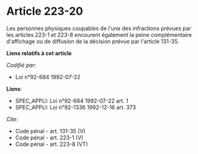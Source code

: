 # Article 223-20

Les personnes physiques coupables de l'une des infractions prévues par les articles 223-1 et 223-8 encourent également la
peine complémentaire d'affichage ou de diffusion de la décision prévue par l'article 131-35.

**Liens relatifs à cet article**

_Codifié par_:

  - Loi n°92-684 1992-07-22

**Liens**:

  - SPEC_APPLI: Loi n°92-684 1992-07-22 art. 1
  - SPEC_APPLI: Loi n°92-1336 1992-12-16 art. 373

_Cite_:

  - Code pénal - art. 131-35 (V)
  - Code pénal - art. 223-1 (V)
  - Code pénal - art. 223-8 (VT)
